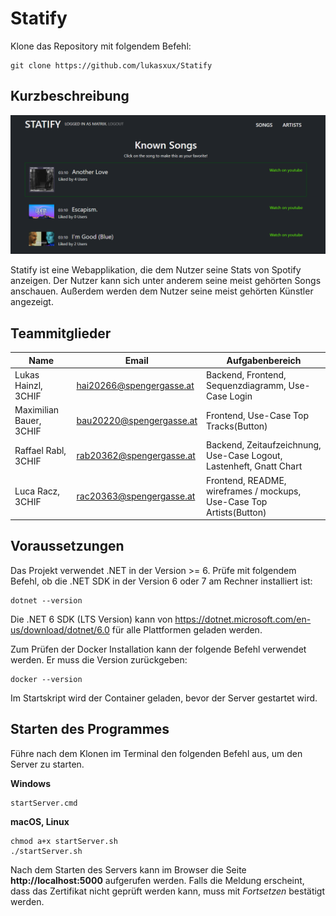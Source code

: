 # Statify

Klone das Repository mit folgendem Befehl:

```
git clone https://github.com/lukasxux/Statify
```

## Kurzbeschreibung

![](screenshot.png)

Statify ist eine Webapplikation, die dem Nutzer seine Stats von Spotify anzeigen. Der Nutzer kann sich unter anderem seine meist gehörten Songs anschauen. Außerdem werden dem Nutzer seine meist gehörten Künstler angezeigt.

## Teammitglieder

| Name                    | Email                    | Aufgabenbereich                                                      |
| ----------------------- | ------------------------ | -------------------------------------------------------------------- |
| Lukas Hainzl,	    3CHIF | hai20266@spengergasse.at | Backend, Frontend, Sequenzdiagramm, Use-Case Login                   |
| Maximilian Bauer, 3CHIF | bau20220@spengergasse.at | Frontend, Use-Case Top Tracks(Button)                                |
| Raffael Rabl,     3CHIF | rab20362@spengergasse.at | Backend, Zeitaufzeichnung, Use-Case Logout, Lastenheft, Gnatt Chart  |
| Luca Racz,        3CHIF | rac20363@spengergasse.at | Frontend, README, wireframes / mockups, Use-Case Top Artists(Button) |

## Voraussetzungen

Das Projekt verwendet .NET in der Version >= 6. Prüfe mit folgendem Befehl, ob die .NET SDK in der
Version 6 oder 7 am Rechner installiert ist:

```
dotnet --version
```

Die .NET 6 SDK (LTS Version) kann von https://dotnet.microsoft.com/en-us/download/dotnet/6.0 für alle
Plattformen geladen werden.

Zum Prüfen der Docker Installation kann der folgende Befehl verwendet werden. Er muss die Version
zurückgeben:

```
docker --version
```

Im Startskript wird der Container geladen, bevor der Server gestartet wird.

## Starten des Programmes

Führe nach dem Klonen im Terminal den folgenden Befehl aus, um den Server zu starten.

**Windows**

```
startServer.cmd
```

**macOS, Linux**

```
chmod a+x startServer.sh
./startServer.sh
```

Nach dem Starten des Servers kann im Browser die Seite **http://localhost:5000**
aufgerufen werden. Falls die Meldung erscheint, dass das Zertifikat nicht geprüft werden kann,
muss mit *Fortsetzen* bestätigt werden.

